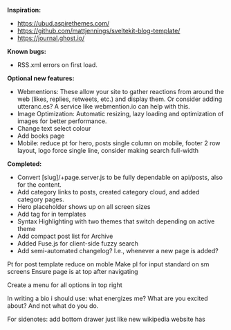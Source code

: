 **Inspiration:**
- https://ubud.aspirethemes.com/
- https://github.com/mattjennings/sveltekit-blog-template/
- https://journal.ghost.io/

**Known bugs:**
- RSS.xml errors on first load.

**Optional new features:**
- Webmentions: These allow your site to gather reactions from around the web (likes, replies, retweets, etc.) and display them. Or consider adding utteranc.es? A service like webmention.io can help with this.
- Image Optimization: Automatic resizing, lazy loading and optimization of images for better performance.
- Change text select colour
- Add books page
- Mobile: reduce pt for hero, posts single column on mobile, footer 2 row layout, logo force single line, consider making search full-width

**Completed:**
- Convert [slug]/+page.server.js to be fully dependable on api/posts, also for the content.
- Add category links to posts, created category cloud, and added category pages.
- Hero placeholder shows up on all screen sizes
- Add <A> tag for in templates
- Syntax Highlighting with two themes that switch depending on active theme
- Add compact post list for Archive
- Added Fuse.js for client-side fuzzy search
- Add semi-automated changelog? I.e., whenever a new page is added?

Pt for post template reduce on moble
Make pl for input standard on sm screens
Ensure page is at top after navigating

Create a menu for all options in top right 

In writing a bio i should use: what energizes me? What are you excited about? And not what do you do. 

For sidenotes: add bottom drawer just like new wikipedia website has